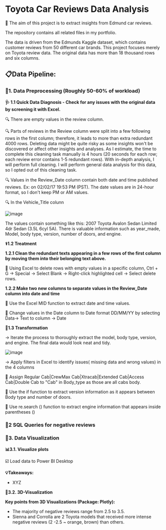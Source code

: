 # Toyota Car Reviews Data Analysis

🎯 The aim of this project is to extract insights from Edmund car reviews.


The repository contains all related files in my portfolio.

The data is driven from the Edmunds Kaggle dataset, which contains customer reviews from 50 different car brands.
This project focuses merely on Toyota review data. The original data has more than 18 thousand rows and six columns. 

## 📋Data Pipeline: 

### 📌1. Data Preprocessing (Roughly 50-60% of workload)

**🩺 1.1 Quick Data Diagnosis - Check for any issues with the original data by screening it with Excel.**

   🔍 There are empty values in the review column.
   
   🔍 Parts of reviews in the Review column were split into a few following rows in the first column; therefore, it leads to more than extra redundant 4000 rows. Deleting data might be quite risky as some insights won't be discovered or affect other insights and analyses. As I estimate, the time to complete this cleaning task manually is 4 hours (20 seconds for each row; each review error contains 1-5 redundant rows). With in-depth analysis, I will perform full cleaning. I will perform general data analysis for this data, so I opted out of this cleaning task.

   🔍 Values in the Review_Date column contain both date and time published reviews. Ex: on 02/02/17 19:53 PM (PST). The date values are in 24-hour format, so I don't keep PM or AM values.

   🔍 In the Vehicle_Title colunn
   
   ![image](https://github.com/user-attachments/assets/b47b3093-a08c-441b-af82-5d8b94634086)

The values contain something like this: 2007 Toyota Avalon Sedan Limited 4dr Sedan (3.5L 6cyl 5A). There is valuable information such as year_made, Model, body type, version, number of doors, and engine.
   

**⚕️1.2 Treatment**

**1.2.1 Clean the redundant texts appearing in a few rows of the first column by moving them into their belonging text above.**
  
  💊 Using Excel to delete rows with empty values in a specific column, Ctrl + G -> Special -> Select Blank -> Right-click highlighted cell -> Select delete rows. 

**1.2.2 Make two new columns to separate values in the Review_Date column into date and time**

 💊 Use the Excel MID function to extract date and time values.

 💊 Change values in the Date column to Date format DD/MM/YY by selecting Data-> Text to column -> Date

**🧬1.3 Transformation**
 
 -> Iterate the process to thoroughly extract the model, body type, version, and engine. The final data would look neat and tidy. 
 
 
 ![image](https://github.com/user-attachments/assets/5f560162-09bd-4fd4-a218-82ebfe2d19db)

  -> Apply filters in Excel to identify issues( missing data and wrong values) in the 4 columns

💊 Assign Regular Cab|CrewMax Cab|Xtracab|Extended Cab|Access Cab|Double Cab to "Cab" in Body_type as those are all cabs body.

💊 Use the if function to extract version information as it appears between Body type and number of doors.

💊 Use re.search () function to extract engine information that appears inside parentheses ()


### 📌2 SQL Queries for negative reviews

### 📌3. Data Visualization

**📊3.1. Visualize plots**

☑️ Load data to Power BI Desktop
  
**💡Takeaways:**
* XYZ

**🔮3.2. 3D-Visualization**


**Key points from 3D Visualizations (Package: Plotly):**
- The majority of negative reviews range from 2.5 to 3.5.
- Sienna and Corrolla are 2 Toyota models that received more intense negative reviews (2 -2.5 ~ orange, brown) than others. 
